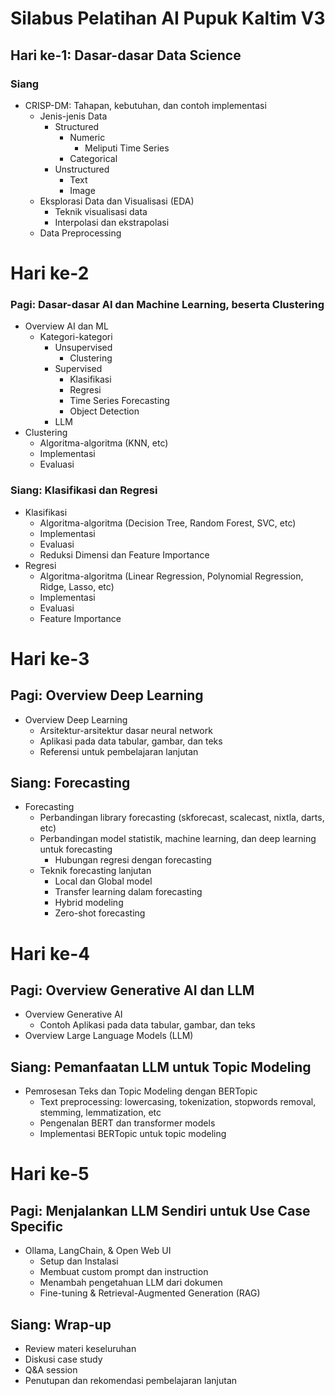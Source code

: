 # Silabus Pelatihan AI Pupuk Kaltim V3

## Hari ke-1: Dasar-dasar Data Science

### Siang

- CRISP-DM: Tahapan, kebutuhan, dan contoh implementasi
    - Jenis-jenis Data
        - Structured
            - Numeric
                - Meliputi Time Series
            - Categorical
        - Unstructured
            - Text
            - Image
    - Eksplorasi Data dan Visualisasi (EDA)
        - Teknik visualisasi data
        - Interpolasi dan ekstrapolasi
    - Data Preprocessing

# Hari ke-2

### Pagi: Dasar-dasar AI dan Machine Learning, beserta Clustering

- Overview AI dan ML
    - Kategori-kategori
        - Unsupervised
            - Clustering
        - Supervised
            - Klasifikasi
            - Regresi
            - Time Series Forecasting
            - Object Detection
        - LLM
- Clustering
    - Algoritma-algoritma (KNN, etc)
    - Implementasi
    - Evaluasi

### Siang: Klasifikasi dan Regresi

- Klasifikasi
    - Algoritma-algoritma (Decision Tree, Random Forest, SVC, etc)
    - Implementasi
    - Evaluasi
    - Reduksi Dimensi dan Feature Importance
- Regresi
    - Algoritma-algoritma (Linear Regression, Polynomial Regression, Ridge, Lasso, etc)
    - Implementasi
    - Evaluasi
    - Feature Importance

# Hari ke-3

## Pagi: Overview Deep Learning

- Overview Deep Learning
    - Arsitektur-arsitektur dasar neural network
    - Aplikasi pada data tabular, gambar, dan teks
    - Referensi untuk pembelajaran lanjutan

## Siang: Forecasting

- Forecasting
    - Perbandingan library forecasting (skforecast, scalecast, nixtla, darts, etc)
    - Perbandingan model statistik, machine learning, dan deep learning untuk forecasting
        - Hubungan regresi dengan forecasting
    - Teknik forecasting lanjutan
        - Local dan Global model
        - Transfer learning dalam forecasting
        - Hybrid modeling
        - Zero-shot forecasting

# Hari ke-4

## Pagi: Overview Generative AI dan LLM

- Overview Generative AI
    - Contoh Aplikasi pada data tabular, gambar, dan teks
- Overview Large Language Models (LLM)

## Siang: Pemanfaatan LLM untuk Topic Modeling

- Pemrosesan Teks dan Topic Modeling dengan BERTopic
    - Text preprocessing: lowercasing, tokenization, stopwords removal, stemming, lemmatization, etc
    - Pengenalan BERT dan transformer models
    - Implementasi BERTopic untuk topic modeling

# Hari ke-5

## Pagi: Menjalankan LLM Sendiri untuk Use Case Specific

- Ollama, LangChain, & Open Web UI
    - Setup dan Instalasi
    - Membuat custom prompt dan instruction
    - Menambah pengetahuan LLM dari dokumen
    - Fine-tuning & Retrieval-Augmented Generation (RAG)

## Siang: Wrap-up

- Review materi keseluruhan
- Diskusi case study
- Q&A session
- Penutupan dan rekomendasi pembelajaran lanjutan
